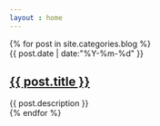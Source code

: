 ```yaml
---
layout : home
---
```


<div class="mid-col">
    <div class="mid-col-container">
        <div id="content" class="inner">
            {% for post in site.categories.blog %}
            <article class="post">
                <div class="meta">
                    <div class="date">
                        <time>{{ post.date | date:"%Y-%m-%d" }}</time>
                    </div>
                    <!--
                    <div class="tags">
                    {% if page.tags %}
                    tags:
                    {% for tag in page.tags %}
                    <a href="/tags/#{{ tag }}" title="{{ tag }}">{{ tag }}</a>&nbsp;
                    {% endfor %}
                    {% endif %}
                    </div>
                    -->
                </div>
                <h1 class="title"><a href="{{ post.url }}" itemprop="url">{{ post.title }}</a></h1>
                <div class="entry-content">{{ post.description }}</div>
            </article>
            {% endfor %}
            <!--
            <div id="post-pagination" class="paginator">

              {% if paginator.previous_page %}
                {% if paginator.previous_page == 1 %}
                <a href="/">&lt;前页</a>
                {% else %}
                <a href="/page{{paginator.previous_page}}">&lt;前页</a>
                {% endif %}
              {% else %}
                <span class="previous disabled">&lt;前页</span>
              {% endif %}

                  {% if paginator.page == 1 %}
                  <span class="current-page">1</span>
                  {% else %}
                  <a href="/">1</a>
                  {% endif %}

                {% for count in (2..paginator.total_pages) %}
                  {% if count == paginator.page %}
                  <span class="current-page">{{count}}</span>
                  {% else %}
                  <a href="/page{{count}}">{{count}}</a>
                  {% endif %}
                {% endfor %}

              {% if paginator.next_page %}
                <a class="next" href="/page{{paginator.next_page}}">后页></a>
              {% else %}
                <span class="next disabled" >后页&gt;</span>
              {% endif %}
              (共{{ paginator.total_posts }}篇)
            </div>-->
            <footer id="footer" class="inner">Copyright &copy; 2013 Aisin's Blog All Rights Reserved.</footer>
        </div><!--/#content-->
    </div><!--/.mid-col-container-->
</div><!--/.mid-col-->
